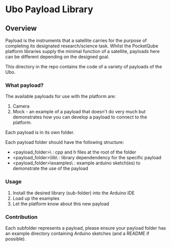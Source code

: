 # Ubo Payload Library

## Overview 
Payload is the instruments that a satellite carries for the purpose of completing its designated research/science task. 
Whilst the PocketQube platform libraries supply the minimal function of a satellite, payloads here can be different depending on the designed goal. 

This directory in the repo contains the code of a variety of payloads of the Ubo. 

### What payload?

The available payloads for use with the platform are:
1) Camera
2) Mock - an example of a payload that doesn't do very much but demonstrates how you can develop a payload to connect to the platform. 

Each payload is in its own folder. 

Each payload folder should have the following structure:
* <payload_folder>\ : cpp and h files at the root of the folder
* <payload_folder>\lib\ : library dependendency for the specific payload
* <payload_folder>\examples\ : example arduino sketch(es) to demonstrate the use of the payload

### Usage
1) Install the desired library (sub-folder) into the Arduino IDE 
2) Load up the examples
3) Let the platform know about this new payload

### Contribution
Each subfolder represents a payload, please ensure your payload folder has an example directory containing Arduino sketches (and a README if possible).
